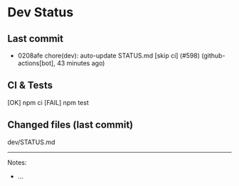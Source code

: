 # Dev Status

## Last commit
- 0208afe chore(dev): auto-update STATUS.md [skip ci] (#598) (github-actions[bot], 43 minutes ago)
## CI & Tests
[OK] npm ci
[FAIL] npm test

## Changed files (last commit)
dev/STATUS.md

---
Notes:
- ...
